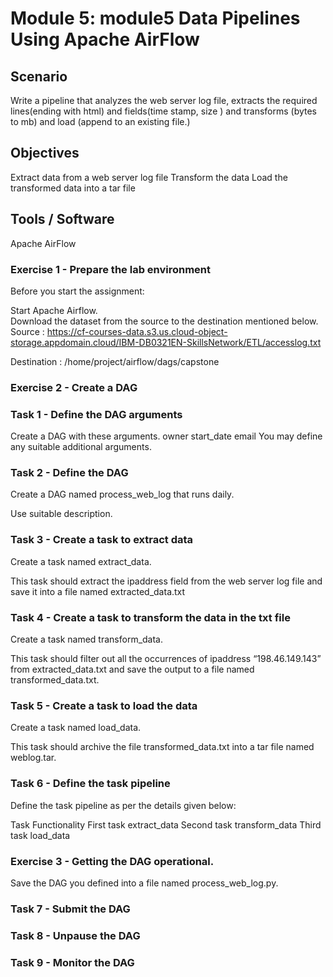 # Module 5: module5 Data Pipelines Using Apache AirFlow

## Scenario

Write a pipeline that analyzes the web server log file, extracts the required lines(ending with html) and fields(time stamp, size ) and transforms (bytes to mb) and load (append to an existing file.)

## Objectives

Extract data from a web server log file
Transform the data
Load the transformed data into a tar file

## Tools / Software
Apache AirFlow

### Exercise 1 - Prepare the lab environment
Before you start the assignment:

Start Apache Airflow.  
Download the dataset from the source to the destination mentioned below.  
Source : https://cf-courses-data.s3.us.cloud-object-storage.appdomain.cloud/IBM-DB0321EN-SkillsNetwork/ETL/accesslog.txt

Destination : /home/project/airflow/dags/capstone

### Exercise 2 - Create a DAG

### Task 1 - Define the DAG arguments
Create a DAG with these arguments.
owner
start_date
email
You may define any suitable additional arguments.

### Task 2 - Define the DAG
Create a DAG named process_web_log that runs daily.

Use suitable description.

### Task 3 - Create a task to extract data
Create a task named extract_data.

This task should extract the ipaddress field from the web server log file and save it into a file named extracted_data.txt

### Task 4 - Create a task to transform the data in the txt file
Create a task named transform_data.

This task should filter out all the occurrences of ipaddress “198.46.149.143” from extracted_data.txt and save the output to a file named transformed_data.txt.

### Task 5 - Create a task to load the data
Create a task named load_data.

This task should archive the file transformed_data.txt into a tar file named weblog.tar.

### Task 6 - Define the task pipeline
Define the task pipeline as per the details given below:

Task	Functionality
First task	extract_data
Second task	transform_data
Third task	load_data

### Exercise 3 - Getting the DAG operational.
Save the DAG you defined into a file named process_web_log.py.

### Task 7 - Submit the DAG

### Task 8 - Unpause the DAG

### Task 9 - Monitor the DAG
